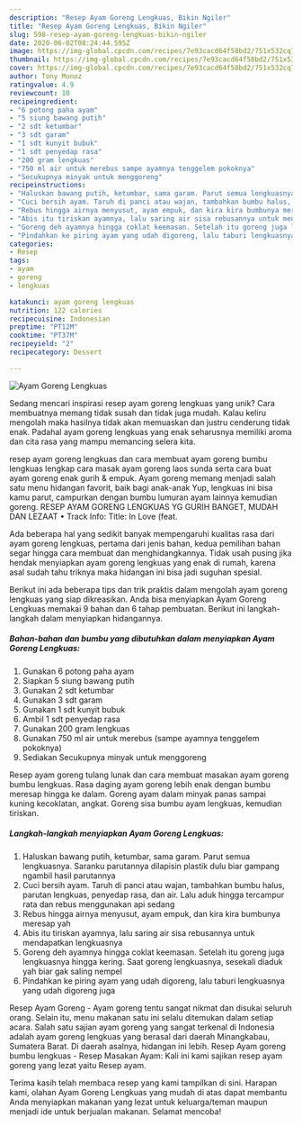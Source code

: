 ```yaml
---
description: "Resep Ayam Goreng Lengkuas, Bikin Ngiler"
title: "Resep Ayam Goreng Lengkuas, Bikin Ngiler"
slug: 598-resep-ayam-goreng-lengkuas-bikin-ngiler
date: 2020-06-02T08:24:44.595Z
image: https://img-global.cpcdn.com/recipes/7e93cacd64f58bd2/751x532cq70/ayam-goreng-lengkuas-foto-resep-utama.jpg
thumbnail: https://img-global.cpcdn.com/recipes/7e93cacd64f58bd2/751x532cq70/ayam-goreng-lengkuas-foto-resep-utama.jpg
cover: https://img-global.cpcdn.com/recipes/7e93cacd64f58bd2/751x532cq70/ayam-goreng-lengkuas-foto-resep-utama.jpg
author: Tony Munoz
ratingvalue: 4.9
reviewcount: 10
recipeingredient:
- "6 potong paha ayam"
- "5 siung bawang putih"
- "2 sdt ketumbar"
- "3 sdt garam"
- "1 sdt kunyit bubuk"
- "1 sdt penyedap rasa"
- "200 gram lengkuas"
- "750 ml air untuk merebus sampe ayamnya tenggelem pokoknya"
- "Secukupnya minyak untuk menggoreng"
recipeinstructions:
- "Haluskan bawang putih, ketumbar, sama garam. Parut semua lengkuasnya. Saranku parutannya dilapisin plastik dulu biar gampang ngambil hasil parutannya"
- "Cuci bersih ayam. Taruh di panci atau wajan, tambahkan bumbu halus, parutan lengkuas, penyedap rasa, dan air. Lalu aduk hingga tercampur rata dan rebus menggunakan api sedang"
- "Rebus hingga airnya menyusut, ayam empuk, dan kira kira bumbunya meresap yah"
- "Abis itu tiriskan ayamnya, lalu saring air sisa rebusannya untuk mendapatkan lengkuasnya"
- "Goreng deh ayamnya hingga coklat keemasan. Setelah itu goreng juga lengkuasnya hingga kering. Saat goreng lengkuasnya, sesekali diaduk yah biar gak saling nempel"
- "Pindahkan ke piring ayam yang udah digoreng, lalu taburi lengkuasnya yang udah digoreng juga"
categories:
- Resep
tags:
- ayam
- goreng
- lengkuas

katakunci: ayam goreng lengkuas 
nutrition: 122 calories
recipecuisine: Indonesian
preptime: "PT12M"
cooktime: "PT37M"
recipeyield: "2"
recipecategory: Dessert

---
```



![Ayam Goreng Lengkuas](https://img-global.cpcdn.com/recipes/7e93cacd64f58bd2/751x532cq70/ayam-goreng-lengkuas-foto-resep-utama.jpg)

Sedang mencari inspirasi resep ayam goreng lengkuas yang unik? Cara membuatnya memang tidak susah dan tidak juga mudah. Kalau keliru mengolah maka hasilnya tidak akan memuaskan dan justru cenderung tidak enak. Padahal ayam goreng lengkuas yang enak seharusnya memiliki aroma dan cita rasa yang mampu memancing selera kita.

resep ayam goreng lengkuas dan cara membuat ayam goreng bumbu lengkuas lengkap cara masak ayam goreng laos sunda serta cara buat ayam goreng enak gurih &amp; empuk. Ayam goreng memang menjadi salah satu menu hidangan favorit, baik bagi anak-anak Yup, lengkuas ini bisa kamu parut, campurkan dengan bumbu lumuran ayam lainnya kemudian goreng. RESEP AYAM GORENG LENGKUAS YG GURIH BANGET, MUDAH DAN LEZAAT • Track Info: Title: In Love (feat.

Ada beberapa hal yang sedikit banyak mempengaruhi kualitas rasa dari ayam goreng lengkuas, pertama dari jenis bahan, kedua pemilihan bahan segar hingga cara membuat dan menghidangkannya. Tidak usah pusing jika hendak menyiapkan ayam goreng lengkuas yang enak di rumah, karena asal sudah tahu triknya maka hidangan ini bisa jadi suguhan spesial.


Berikut ini ada beberapa tips dan trik praktis dalam mengolah ayam goreng lengkuas yang siap dikreasikan. Anda bisa menyiapkan Ayam Goreng Lengkuas memakai 9 bahan dan 6 tahap pembuatan. Berikut ini langkah-langkah dalam menyiapkan hidangannya.

<!--inarticleads1-->

##### Bahan-bahan dan bumbu yang dibutuhkan dalam menyiapkan Ayam Goreng Lengkuas:

1. Gunakan 6 potong paha ayam
1. Siapkan 5 siung bawang putih
1. Gunakan 2 sdt ketumbar
1. Gunakan 3 sdt garam
1. Gunakan 1 sdt kunyit bubuk
1. Ambil 1 sdt penyedap rasa
1. Gunakan 200 gram lengkuas
1. Gunakan 750 ml air untuk merebus (sampe ayamnya tenggelem pokoknya)
1. Sediakan Secukupnya minyak untuk menggoreng


Resep ayam goreng tulang lunak dan cara membuat masakan ayam goreng bumbu lengkuas. Rasa daging ayam goreng lebih enak dengan bumbu meresap hingga ke dalam. Goreng ayam dalam minyak panas sampai kuning kecoklatan, angkat. Goreng sisa bumbu ayam lengkuas, kemudian tiriskan. 

<!--inarticleads2-->

##### Langkah-langkah menyiapkan Ayam Goreng Lengkuas:

1. Haluskan bawang putih, ketumbar, sama garam. Parut semua lengkuasnya. Saranku parutannya dilapisin plastik dulu biar gampang ngambil hasil parutannya
1. Cuci bersih ayam. Taruh di panci atau wajan, tambahkan bumbu halus, parutan lengkuas, penyedap rasa, dan air. Lalu aduk hingga tercampur rata dan rebus menggunakan api sedang
1. Rebus hingga airnya menyusut, ayam empuk, dan kira kira bumbunya meresap yah
1. Abis itu tiriskan ayamnya, lalu saring air sisa rebusannya untuk mendapatkan lengkuasnya
1. Goreng deh ayamnya hingga coklat keemasan. Setelah itu goreng juga lengkuasnya hingga kering. Saat goreng lengkuasnya, sesekali diaduk yah biar gak saling nempel
1. Pindahkan ke piring ayam yang udah digoreng, lalu taburi lengkuasnya yang udah digoreng juga


Resep Ayam Goreng - Ayam goreng tentu sangat nikmat dan disukai seluruh orang. Selain itu, menu makanan satu ini selalu ditemukan dalam setiap acara. Salah satu sajian ayam goreng yang sangat terkenal di Indonesia adalah ayam goreng lengkuas yang berasal dari daerah Minangkabau, Sumatera Barat. Di daerah asalnya, hidangan ini lebih. Resep Ayam goreng bumbu lengkuas - Resep Masakan Ayam: Kali ini kami sajikan resep ayam goreng yang lezat yaitu Resep ayam. 

Terima kasih telah membaca resep yang kami tampilkan di sini. Harapan kami, olahan Ayam Goreng Lengkuas yang mudah di atas dapat membantu Anda menyiapkan makanan yang lezat untuk keluarga/teman maupun menjadi ide untuk berjualan makanan. Selamat mencoba!
